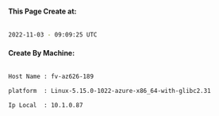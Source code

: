 
   
#### This Page Create at:

```bash

2022-11-03 - 09:09:25 UTC

```

#### Create By Machine:

```bash

Host Name : fv-az626-189

platform  : Linux-5.15.0-1022-azure-x86_64-with-glibc2.31

Ip Local  : 10.1.0.87

```

